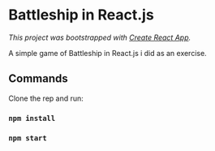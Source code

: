 # Battleship in React.js

*This project was bootstrapped with [Create React App](https://github.com/facebook/create-react-app).*

A simple game of Battleship in React.js i did as an exercise.

## Commands

Clone the rep and run:

### `npm install`
### `npm start`
